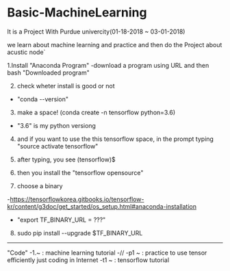 # Basic-MachineLearning

It is a Project With Purdue univercity(01-18-2018 ~ 03-01-2018)

we learn about machine learning and practice
and then do the Project about acustic node`



1.Install "Anaconda Program"
-download a program using URL and then bash "Downloaded program"

2. check wheter install is good or not
- "conda --version"

3. make a space! (conda create -n tensorflow python=3.6)
- "3.6" is my python versiong 

4. and if you want to use the this tensorflow space, in the prompt typing "source activate tensorflow"

5. after typing, you see (tensorflow)$

6. then you install the "tensorflow opensource"

7.  choose a binary 

-https://tensorflowkorea.gitbooks.io/tensorflow-kr/content/g3doc/get_started/os_setup.html#anaconda-installation

- "export TF_BINARY_URL = ???"

8. sudo pip install --upgrade $TF_BINARY_URL





***********************************
"Code"
-1.~ : machine learning tutorial
-//
-p1 ~ : practice to use tensor efficiently just coding in Internet
-t1 ~ : tensorflow tutorial
